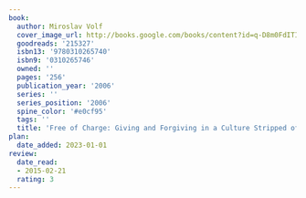 ```yaml
---
book:
  author: Miroslav Volf
  cover_image_url: http://books.google.com/books/content?id=q-D8m0FdITIC&printsec=frontcover&img=1&zoom=1&edge=curl&source=gbs_api
  goodreads: '215327'
  isbn13: '9780310265740'
  isbn9: '0310265746'
  owned: ''
  pages: '256'
  publication_year: '2006'
  series: ''
  series_position: '2006'
  spine_color: '#e0cf95'
  tags: ''
  title: 'Free of Charge: Giving and Forgiving in a Culture Stripped of Grace'
plan:
  date_added: 2023-01-01
review:
  date_read:
  - 2015-02-21
  rating: 3
---
```

